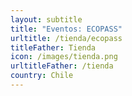 ```yaml
---
layout: subtitle
title: "Eventos: ECOPASS"
urltitle: /tienda/ecopass
titleFather: Tienda
icon: /images/tienda.png
urltitleFather: /tienda
country: Chile
---
```

